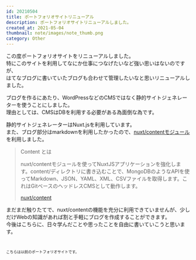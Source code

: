 ```yaml
---
id: 20210504
title: ポートフォリオサイトリニューアル
description: ポートフォリオサイトリニューアルしました。
created_at: 2021-05-04
thumbnail: note/images/note_thumb.png
category: Other
---
```




この度ポートフォリオサイトをリニューアルしました。  
特にこのサイトを利用してなにか仕事につなげたいなど強い思いはないのですが、  
はてなブログに書いていたブログも合わせて管理したいなと思いリニューアルしました。


ブログを作るにあたり、WordPressなどのCMSではなく静的サイトジェネレーターを使うことにしました。  
理由としては、CMSはDBを利用する必要がある為面倒な為です。  

静的サイトジェネレーターはNuxt.jsを利用しています。  
また、ブログ部分はmarkdownを利用したかったので、[nuxt/contentモジュール](https://content.nuxtjs.org/ja)を利用しました。

<blockquote>
<p>Content とは</p>
<p>nuxt/contentモジュールを使ってNuxtJSアプリケーションを強化します。content/ディレクトリに書き込むことで、MongoDBのようなAPIを使ってMarkdown、JSON、YAML、XML、CSVファイルを取得します。これはGitベースのヘッドレスCMSとして動作します。</p>
<a href="https://content.nuxtjs.org/ja">nuxt/content</a>
</blockquote>

まだまだ触りたてで、nuxt/contentの機能を充分に利用できていませんが、少しだけWebの知識があれば割と手軽にブログを作成することができます。  
今後はこちらに、日々学んだことや思ったことを自由に書いていこうと思います。
<br><br><br>
<dynamic-image path="note/images/20210504/20210504_01.gif" alt="コンテンツに応じた塗りつぶし" ></dynamic-image>
<div style="font-size:10px; margin-top:-10px;margin-bottom: 24px;">こちらは以前のポートフォリオサイトです。</div>



